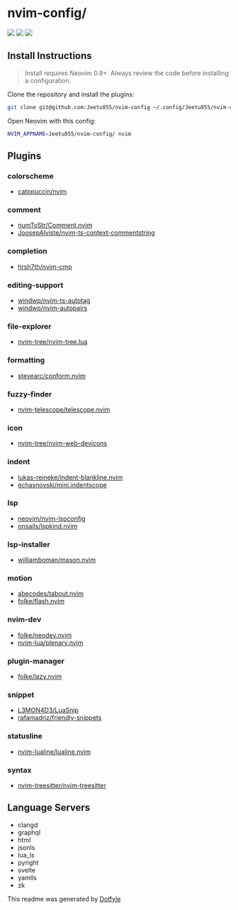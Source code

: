 # nvim-config/

<a href="https://dotfyle.com/Jeetu855/nvim-config"><img src="https://dotfyle.com/Jeetu855/nvim-config/badges/plugins?style=flat" /></a>
<a href="https://dotfyle.com/Jeetu855/nvim-config"><img src="https://dotfyle.com/Jeetu855/nvim-config/badges/leaderkey?style=flat" /></a>
<a href="https://dotfyle.com/Jeetu855/nvim-config"><img src="https://dotfyle.com/Jeetu855/nvim-config/badges/plugin-manager?style=flat" /></a>

## Install Instructions

> Install requires Neovim 0.9+. Always review the code before installing a configuration.

Clone the repository and install the plugins:

```sh
git clone git@github.com:Jeetu855/nvim-config ~/.config/Jeetu855/nvim-config
```

Open Neovim with this config:

```sh
NVIM_APPNAME=Jeetu855/nvim-config/ nvim
```

## Plugins

### colorscheme

- [catppuccin/nvim](https://dotfyle.com/plugins/catppuccin/nvim)

### comment

- [numToStr/Comment.nvim](https://dotfyle.com/plugins/numToStr/Comment.nvim)
- [JoosepAlviste/nvim-ts-context-commentstring](https://dotfyle.com/plugins/JoosepAlviste/nvim-ts-context-commentstring)

### completion

- [hrsh7th/nvim-cmp](https://dotfyle.com/plugins/hrsh7th/nvim-cmp)

### editing-support

- [windwp/nvim-ts-autotag](https://dotfyle.com/plugins/windwp/nvim-ts-autotag)
- [windwp/nvim-autopairs](https://dotfyle.com/plugins/windwp/nvim-autopairs)

### file-explorer

- [nvim-tree/nvim-tree.lua](https://dotfyle.com/plugins/nvim-tree/nvim-tree.lua)

### formatting

- [stevearc/conform.nvim](https://dotfyle.com/plugins/stevearc/conform.nvim)

### fuzzy-finder

- [nvim-telescope/telescope.nvim](https://dotfyle.com/plugins/nvim-telescope/telescope.nvim)

### icon

- [nvim-tree/nvim-web-devicons](https://dotfyle.com/plugins/nvim-tree/nvim-web-devicons)

### indent

- [lukas-reineke/indent-blankline.nvim](https://dotfyle.com/plugins/lukas-reineke/indent-blankline.nvim)
- [echasnovski/mini.indentscope](https://dotfyle.com/plugins/echasnovski/mini.indentscope)

### lsp

- [neovim/nvim-lspconfig](https://dotfyle.com/plugins/neovim/nvim-lspconfig)
- [onsails/lspkind.nvim](https://dotfyle.com/plugins/onsails/lspkind.nvim)

### lsp-installer

- [williamboman/mason.nvim](https://dotfyle.com/plugins/williamboman/mason.nvim)

### motion

- [abecodes/tabout.nvim](https://dotfyle.com/plugins/abecodes/tabout.nvim)
- [folke/flash.nvim](https://dotfyle.com/plugins/folke/flash.nvim)

### nvim-dev

- [folke/neodev.nvim](https://dotfyle.com/plugins/folke/neodev.nvim)
- [nvim-lua/plenary.nvim](https://dotfyle.com/plugins/nvim-lua/plenary.nvim)

### plugin-manager

- [folke/lazy.nvim](https://dotfyle.com/plugins/folke/lazy.nvim)

### snippet

- [L3MON4D3/LuaSnip](https://dotfyle.com/plugins/L3MON4D3/LuaSnip)
- [rafamadriz/friendly-snippets](https://dotfyle.com/plugins/rafamadriz/friendly-snippets)

### statusline

- [nvim-lualine/lualine.nvim](https://dotfyle.com/plugins/nvim-lualine/lualine.nvim)

### syntax

- [nvim-treesitter/nvim-treesitter](https://dotfyle.com/plugins/nvim-treesitter/nvim-treesitter)

## Language Servers

- clangd
- graphql
- html
- jsonls
- lua_ls
- pyright
- svelte
- yamlls
- zk

This readme was generated by [Dotfyle](https://dotfyle.com)
